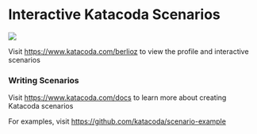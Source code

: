 # Interactive Katacoda Scenarios

[![](http://shields.katacoda.com/katacoda/berlioz/count.svg)](https://www.katacoda.com/berlioz "Get your profile on Katacoda.com")

Visit https://www.katacoda.com/berlioz to view the profile and interactive scenarios

### Writing Scenarios
Visit https://www.katacoda.com/docs to learn more about creating Katacoda scenarios

For examples, visit https://github.com/katacoda/scenario-example
